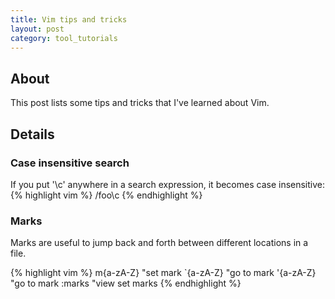 ```yaml
---
title: Vim tips and tricks
layout: post
category: tool_tutorials
---
```


## About
This post lists some tips and tricks that I've learned about Vim.

## Details
### Case insensitive search
If you put '\c' anywhere in a search expression, it becomes case
insensitive:
{% highlight vim %}
/foo\c
{% endhighlight %}

### Marks
Marks are useful to jump back and forth between different locations in a file.

{% highlight vim %}
m{a-zA-Z}  "set mark
`{a-zA-Z}  "go to mark
'{a-zA-Z}  "go to mark
:marks     "view set marks
{% endhighlight %}
